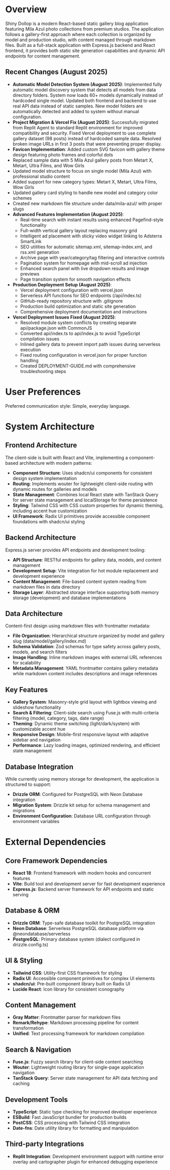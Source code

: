 # Overview

Shiny Dollop is a modern React-based static gallery blog application featuring Mila Azul photo collections from premium studios. The application follows a gallery-first approach where each collection is organized by model and production studio, with content managed through markdown files. Built as a full-stack application with Express.js backend and React frontend, it provides both static site generation capabilities and dynamic API endpoints for content management.

## Recent Changes (August 2025)
- **Automatic Model Detection System (August 2025)**: Implemented fully automatic model discovery system that detects all models from data directory folders. System now loads 60+ models dynamically instead of hardcoded single model. Updated both frontend and backend to use real API data instead of static samples. New model folders are automatically detected and added to system without manual configuration.
- **Project Migration & Vercel Fix (August 2025)**: Successfully migrated from Replit Agent to standard Replit environment for improved compatibility and security. Fixed Vercel deployment to use complete gallery dataset (98 posts) instead of hardcoded sample data. Resolved broken image URLs in first 3 posts that were preventing proper display.
- **Favicon Implementation**: Added custom SVG favicon with gallery theme design featuring photo frames and colorful dots
- Replaced sample data with 5 Mila Azul gallery posts from Metart X, Metart, Ultra Films, and Wow Girls
- Updated model structure to focus on single model (Mila Azul) with professional studio content
- Added support for new category types: Metart X, Metart, Ultra Films, Wow Girls
- Updated gallery card styling to handle new model and category color schemes
- Created new markdown file structure under data/mila-azul/ with proper slugs
- **Advanced Features Implementation (August 2025)**:
  - Real-time search with instant results using enhanced Pagefind-style functionality
  - Full-width vertical gallery layout replacing masonry grid
  - Intelligent ad placement with sticky video widget linking to Adsterra SmartLink
  - SEO utilities for automatic sitemap.xml, sitemap-index.xml, and rss.xml generation
  - Archive page with year/category/tag filtering and interactive controls
  - Pagination system for homepage with mid-scroll ad injection
  - Enhanced search panel with live dropdown results and image previews
  - Page transition system for smooth navigation effects
- **Production Deployment Setup (August 2025)**:
  - Vercel deployment configuration with vercel.json
  - Serverless API functions for SEO endpoints (/api/index.ts)
  - GitHub-ready repository structure with .gitignore
  - Production build optimization and static site generation
  - Comprehensive deployment documentation and instructions
- **Vercel Deployment Issues Fixed (August 2025)**:
  - Resolved module system conflicts by creating separate api/package.json with CommonJS
  - Converted api/index.ts to api/index.js to avoid TypeScript compilation issues
  - Inlined gallery data to prevent import path issues during serverless execution
  - Fixed routing configuration in vercel.json for proper function handling
  - Created DEPLOYMENT-GUIDE.md with comprehensive troubleshooting steps

# User Preferences

Preferred communication style: Simple, everyday language.

# System Architecture

## Frontend Architecture
The client-side is built with React and Vite, implementing a component-based architecture with modern patterns:

- **Component Structure**: Uses shadcn/ui components for consistent design system implementation
- **Routing**: Implements wouter for lightweight client-side routing with dynamic routes for galleries and models
- **State Management**: Combines local React state with TanStack Query for server state management and localStorage for theme persistence
- **Styling**: Tailwind CSS with CSS custom properties for dynamic theming, including accent hue customization
- **UI Framework**: Radix UI primitives provide accessible component foundations with shadcn/ui styling

## Backend Architecture
Express.js server provides API endpoints and development tooling:

- **API Structure**: RESTful endpoints for gallery data, models, and content management
- **Development Setup**: Vite integration for hot module replacement and development experience
- **Content Management**: File-based content system reading from markdown files in data directory
- **Storage Layer**: Abstracted storage interface supporting both memory storage (development) and database implementations

## Data Architecture
Content-first design using markdown files with frontmatter metadata:

- **File Organization**: Hierarchical structure organized by model and gallery slug (data/model/gallery/index.md)
- **Schema Validation**: Zod schemas for type safety across gallery posts, models, and search filters
- **Image Handling**: Inline markdown images with external URL references for scalability
- **Metadata Management**: YAML frontmatter contains gallery metadata while markdown content includes descriptions and image references

## Key Features
- **Gallery System**: Masonry-style grid layout with lightbox viewing and slideshow functionality
- **Search & Filtering**: Client-side search using Fuse.js with multi-criteria filtering (model, category, tags, date range)
- **Theming**: Dynamic theme switching (light/dark/system) with customizable accent hue
- **Responsive Design**: Mobile-first responsive layout with adaptive sidebar and navigation
- **Performance**: Lazy loading images, optimized rendering, and efficient state management

## Database Integration
While currently using memory storage for development, the application is structured to support:

- **Drizzle ORM**: Configured for PostgreSQL with Neon Database integration
- **Migration System**: Drizzle kit setup for schema management and migrations
- **Environment Configuration**: Database URL configuration through environment variables

# External Dependencies

## Core Framework Dependencies
- **React 18**: Frontend framework with modern hooks and concurrent features
- **Vite**: Build tool and development server for fast development experience
- **Express.js**: Backend server framework for API endpoints and static serving

## Database & ORM
- **Drizzle ORM**: Type-safe database toolkit for PostgreSQL integration
- **Neon Database**: Serverless PostgreSQL database platform via @neondatabase/serverless
- **PostgreSQL**: Primary database system (dialect configured in drizzle.config.ts)

## UI & Styling
- **Tailwind CSS**: Utility-first CSS framework for styling
- **Radix UI**: Accessible component primitives for complex UI elements
- **shadcn/ui**: Pre-built component library built on Radix UI
- **Lucide React**: Icon library for consistent iconography

## Content Management
- **Gray Matter**: Frontmatter parser for markdown files
- **Remark/Rehype**: Markdown processing pipeline for content transformation
- **Unified**: Text processing framework for markdown compilation

## Search & Navigation
- **Fuse.js**: Fuzzy search library for client-side content searching
- **Wouter**: Lightweight routing library for single-page application navigation
- **TanStack Query**: Server state management for API data fetching and caching

## Development Tools
- **TypeScript**: Static type checking for improved developer experience
- **ESBuild**: Fast JavaScript bundler for production builds
- **PostCSS**: CSS processing with Tailwind CSS integration
- **Date-fns**: Date utility library for formatting and manipulation

## Third-party Integrations
- **Replit Integration**: Development environment support with runtime error overlay and cartographer plugin for enhanced debugging experience